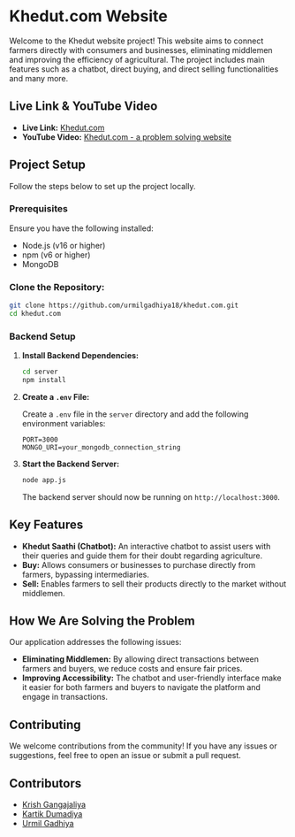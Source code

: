 # Khedut.com Website

Welcome to the Khedut website project! This website aims to connect farmers directly with consumers and businesses, eliminating middlemen and improving the efficiency of agricultural. The project includes main features such as a chatbot, direct buying, and direct selling functionalities and many more.


## Live Link & YouTube Video

- **Live Link:** [Khedut.com](https://your-live-link.com/)
- **YouTube Video:** [Khedut.com - a problem solving website](https://www.youtube.com/watch?v=jA-BhkN40ds)


## Project Setup

Follow the steps below to set up the project locally.

### Prerequisites

Ensure you have the following installed:

- Node.js (v16 or higher)
- npm (v6 or higher)
- MongoDB

### **Clone the Repository:**

```bash
git clone https://github.com/urmilgadhiya18/khedut.com.git
cd khedut.com
```

### Backend Setup

1. **Install Backend Dependencies:**

    ```bash
    cd server
    npm install
    ```

2. **Create a `.env` File:**

    Create a `.env` file in the `server` directory and add the following environment variables:

    ```env
    PORT=3000
    MONGO_URI=your_mongodb_connection_string
    ```

3. **Start the Backend Server:**

    ```bash
    node app.js
    ```

    The backend server should now be running on `http://localhost:3000`.


## Key Features

- **Khedut Saathi (Chatbot):** An interactive chatbot to assist users with their queries and guide them for their doubt regarding agriculture.
- **Buy:** Allows consumers or businesses to purchase directly from farmers, bypassing intermediaries.
- **Sell:** Enables farmers to sell their products directly to the market without middlemen.

## How We Are Solving the Problem

Our application addresses the following issues:

- **Eliminating Middlemen:** By allowing direct transactions between farmers and buyers, we reduce costs and ensure fair prices.
- **Improving Accessibility:** The chatbot and user-friendly interface make it easier for both farmers and buyers to navigate the platform and engage in transactions.


## Contributing

We welcome contributions from the community! If you have any issues or suggestions, feel free to open an issue or submit a pull request.

## Contributors

- [Krish Gangajaliya](https://github.com/krish043)
- [Kartik Dumadiya](https://github.com/Kartik-Dumadiya)
- [Urmil Gadhiya](https://github.com/urmilgadhiya18)

